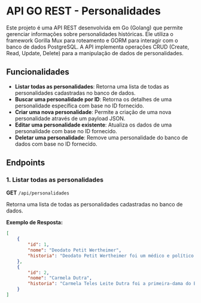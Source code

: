 # API GO REST - Personalidades

Este projeto é uma API REST desenvolvida em Go (Golang) que permite gerenciar informações sobre personalidades históricas. Ele utiliza o framework Gorilla Mux para roteamento e GORM para interagir com o banco de dados PostgreSQL. A API implementa operações CRUD (Create, Read, Update, Delete) para a manipulação de dados de personalidades.

## Funcionalidades

- **Listar todas as personalidades**: Retorna uma lista de todas as personalidades cadastradas no banco de dados.
- **Buscar uma personalidade por ID**: Retorna os detalhes de uma personalidade específica com base no ID fornecido.
- **Criar uma nova personalidade**: Permite a criação de uma nova personalidade através de um payload JSON.
- **Editar uma personalidade existente**: Atualiza os dados de uma personalidade com base no ID fornecido.
- **Deletar uma personalidade**: Remove uma personalidade do banco de dados com base no ID fornecido.

## Endpoints

### 1. Listar todas as personalidades
**GET** `/api/personalidades`

Retorna uma lista de todas as personalidades cadastradas no banco de dados.

**Exemplo de Resposta:**
```json
[
    {
        "id": 1,
        "nome": "Deodato Petit Wertheimer",
        "historia": "Deodato Petit Wertheimer foi um médico e político brasileiro..."
    },
    {
        "id": 2,
        "nome": "Carmela Dutra",
        "historia": "Carmela Teles Leite Dutra foi a primeira-dama do Brasil..."
    }
]

